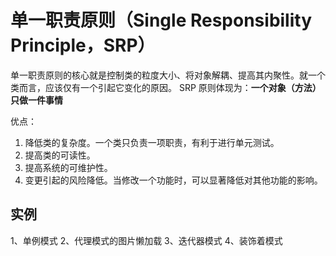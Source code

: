 # 单一职责原则（Single Responsibility Principle，SRP）

单一职责原则的核心就是控制类的粒度大小、将对象解耦、提高其内聚性。就一个类而言，应该仅有一个引起它变化的原因。
SRP 原则体现为：**一个对象（方法）只做一件事情**

优点：

1. 降低类的复杂度。一个类只负责一项职责，有利于进行单元测试。
2. 提高类的可读性。
3. 提高系统的可维护性。
4. 变更引起的风险降低。当修改一个功能时，可以显著降低对其他功能的影响。

## 实例

1、单例模式
2、代理模式的图片懒加载
3、迭代器模式
4、装饰着模式
